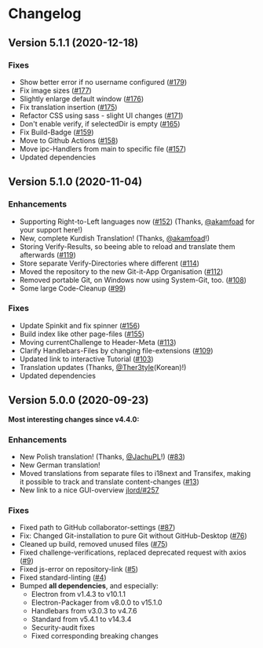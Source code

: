 # Changelog

## Version 5.1.1 (2020-12-18)
### Fixes
- Show better error if no username configured ([#179](https://github.com/Git-it-App/git-it-electron/pull/179))
- Fix image sizes ([#177](https://github.com/Git-it-App/git-it-electron/pull/177))
- Slightly enlarge default window ([#176](https://github.com/Git-it-App/git-it-electron/pull/176))
- Fix translation insertion ([#175](https://github.com/Git-it-App/git-it-electron/pull/175))
- Refactor CSS using sass - slight UI changes ([#171](https://github.com/Git-it-App/git-it-electron/pull/171))
- Don't enable verify, if selectedDir is empty ([#165](https://github.com/Git-it-App/git-it-electron/pull/165))
- Fix Build-Badge ([#159](https://github.com/Git-it-App/git-it-electron/pull/159))
- Move to Github Actions ([#158](https://github.com/Git-it-App/git-it-electron/pull/158))
- Move ipc-Handlers from main to specific file ([#157](https://github.com/Git-it-App/git-it-electron/pull/157))
- Updated dependencies


## Version 5.1.0 (2020-11-04)
### Enhancements
- Supporting Right-to-Left languages now ([#152](https://github.com/Git-it-App/git-it-electron/pull/152)) (Thanks, [@akamfoad](https://github.com/akamfoad) for your support here!)
- New, complete Kurdish Translation! (Thanks, [@akamfoad](https://github.com/akamfoad)!)
- Storing Verify-Results, so beeing able to reload and translate them afterwards ([#119](https://github.com/Git-it-App/git-it-electron/pull/119))
- Store separate Verify-Directories where different ([#114](https://github.com/Git-it-App/git-it-electron/pull/114))
- Moved the repository to the new Git-it-App Organisation ([#112](https://github.com/Git-it-App/git-it-electron/pull/112))
- Removed portable Git, on Windows now using System-Git, too. ([#108](https://github.com/Git-it-App/git-it-electron/pull/108))
- Some large Code-Cleanup ([#99](https://github.com/Git-it-App/git-it-electron/pull/99))

### Fixes
- Update Spinkit and fix spinner ([#156](https://github.com/Git-it-App/git-it-electron/pull/156))
- Build index like other page-files ([#155](https://github.com/Git-it-App/git-it-electron/pull/155))
- Moving currentChallenge to Header-Meta ([#113](https://github.com/Git-it-App/git-it-electron/pull/113))
- Clarify Handlebars-Files by changing file-extensions ([#109](https://github.com/Git-it-App/git-it-electron/pull/109))
- Updated link to interactive Tutorial ([#103](https://github.com/Git-it-App/git-it-electron/pull/103))
- Translation updates (Thanks, [@Ther3tyle](https://github.com/Ther3tyle)(Korean)!)
- Updated dependencies


## Version 5.0.0 (2020-09-23)
**Most interesting changes since v4.4.0:**
### Enhancements
- New Polish translation! (Thanks, [@JachuPL](https://github.com/JachuPL)!) ([#83](https://github.com/Git-it-App/git-it-electron/pull/83))
- New German translation!
- Moved translations from separate files to i18next and Transifex, making it possible to track and translate content-changes ([#13](https://github.com/Git-it-App/git-it-electron/pull/13))
- New link to a nice GUI-overview [jlord/#257](https://github.com/jlord/git-it-electron/pull/257)

### Fixes
- Fixed path to GitHub collaborator-settings ([#87](https://github.com/Git-it-App/git-it-electron/pull/87))
- Fix: Changed Git-installation to pure Git without GitHub-Desktop ([#76](https://github.com/Git-it-App/git-it-electron/pull/76))
- Cleaned up build, removed unused files ([#75](https://github.com/Git-it-App/git-it-electron/pull/75))
- Fixed challenge-verifications, replaced deprecated request with axios ([#9](https://github.com/Git-it-App/git-it-electron/pull/9))
- Fixed js-error on repository-link ([#5](https://github.com/Git-it-App/git-it-electron/pull/5))
- Fixed standard-linting ([#4](https://github.com/Git-it-App/git-it-electron/pull/4))
- Bumped **all dependencies**, and especially:
    - Electron from v1.4.3 to v10.1.1
    - Electron-Packager from v8.0.0 to v15.1.0
    - Handlebars from v3.0.3 to v4.7.6
    - Standard from v5.4.1 to v14.3.4
    - Security-audit fixes
    - Fixed corresponding breaking changes
